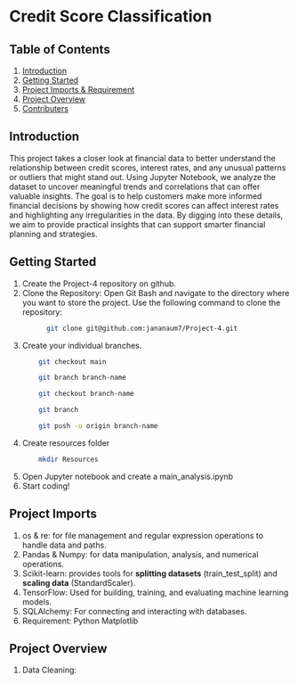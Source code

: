 # Credit Score Classification

## Table of Contents
1. [Introduction](#introduction)
2. [Getting Started](#getting_started)
3. [Project Imports & Requirement](#project_imports_&_requirement)
4. [Project Overview](#project_overview)
5. [Contributers](#contributers)

## Introduction
This project takes a closer look at financial data to better understand the relationship between credit scores, interest rates, and any unusual patterns or outliers that might stand out. Using Jupyter Notebook, we analyze the dataset to uncover meaningful trends and correlations that can offer valuable insights. The goal is to help customers make more informed financial decisions by showing how credit scores can affect interest rates and highlighting any irregularities in the data. By digging into these details, we aim to provide practical insights that can support smarter financial planning and strategies.

## Getting Started
1. Create the Project-4 repository on github.
2. Clone the Repository: Open Git Bash and navigate to the directory where you want to store the project. Use the following command to clone the repository:
   ``` bash
         git clone git@github.com:jananaum7/Project-4.git
   ```
3. Create your individual branches.
    ``` bash
        git checkout main
    ```
    ``` bash
        git branch branch-name
    ```
    ``` bash
        git checkout branch-name
    ```
    ``` bash
        git branch
    ```
    ``` bash
        git push -u origin branch-name
    ```
5. Create resources folder
   ``` bash
       mkdir Resources
   ```
6. Open Jupyter notebook and create a main_analysis.ipynb
7. Start coding!

## Project Imports
1. os & re: for file management and regular expression operations to handle data and paths.
2. Pandas & Numpy: for data manipulation, analysis, and numerical operations.
3. Scikit-learn: provides tools for **splitting datasets** (train_test_split) and **scaling data** (StandardScaler).
4. TensorFlow: Used for building, training, and evaluating machine learning models.
5. SQLAlchemy: For connecting and interacting with databases.
6. Requirement: Python Matplotlib

## Project Overview
1. Data Cleaning: 
